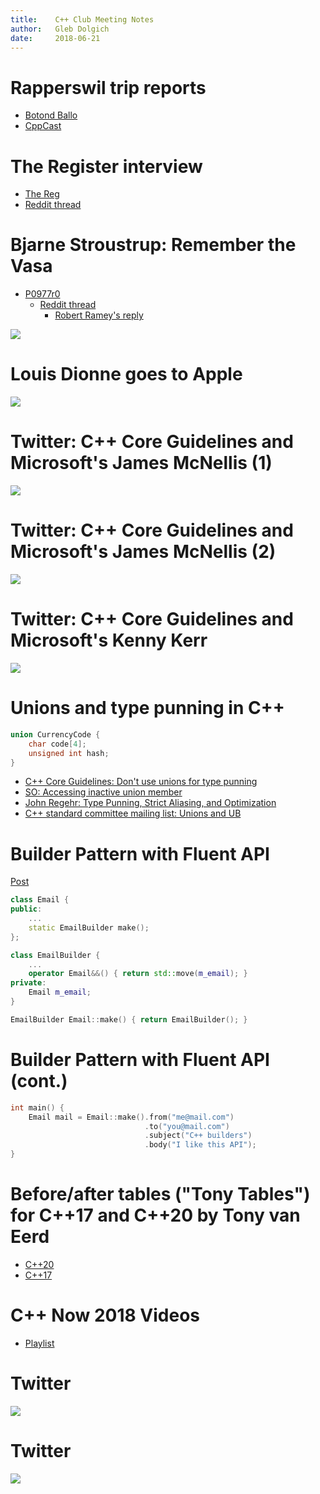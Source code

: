 ```yaml
---
title:    C++ Club Meeting Notes
author:   Gleb Dolgich
date:     2018-06-21
---
```


# Rapperswil trip reports

* [Botond Ballo](https://botondballo.wordpress.com/2018/06/20/trip-report-c-standards-meeting-in-rapperswil-june-2018/)
* [CppCast](http://cppcast.com/2018/06/trip-report/)

# The Register interview

* [The Reg](https://www.theregister.co.uk/2018/06/18/bjarne_stroustrup_c_plus_plus/)
* [Reddit thread](https://www.reddit.com/r/cpp/comments/8ry4zd/interview_whats_all_the_c_plus_fuss_bjarne/)

# Bjarne Stroustrup: Remember the Vasa

* [P0977r0](http://open-std.org/JTC1/SC22/WG21/docs/papers/2018/p0977r0.pdf)
    * [Reddit thread](https://www.reddit.com/r/cpp/comments/8mp7in/bjarne_stroustrup_remember_the_vasa/)
        * [Robert Ramey's reply](https://www.reddit.com/r/cpp/comments/8mp7in/bjarne_stroustrup_remember_the_vasa/dzpp2r9/)

![](img/ramey-vasa.png)

# Louis Dionne goes to Apple

![](img/dionne-apple.png)

# Twitter: C++ Core Guidelines and Microsoft's James McNellis (1)

![](img/mcnellis_gsl1.png)

# Twitter: C++ Core Guidelines and Microsoft's James McNellis (2)

![](img/mcnellis_gsl2.png)

# Twitter: C++ Core Guidelines and Microsoft's Kenny Kerr

![](img/kerr_gsl.png)

# Unions and type punning in C++

```cpp
union CurrencyCode {
    char code[4];
    unsigned int hash;
}
```

* [C++ Core Guidelines: Don't use unions for type punning](http://isocpp.github.io/CppCoreGuidelines/CppCoreGuidelines#Ru-pun)
* [SO: Accessing inactive union member](https://stackoverflow.com/questions/11373203/accessing-inactive-union-member-and-undefined-behavior)
* [John Regehr: Type Punning, Strict Aliasing, and Optimization](https://blog.regehr.org/archives/959)
* [C++ standard committee mailing list: Unions and UB](http://www.open-std.org/pipermail/ub/2013-July/thread.html#71)

# Builder Pattern with Fluent API

[Post](http://www.riptutorial.com/cplusplus/example/30166/builder-pattern-with-fluent-api)

```cpp
class Email {
public:
    ...
    static EmailBuilder make();
};

class EmailBuilder {
    ...
    operator Email&&() { return std::move(m_email); }
private:
    Email m_email;
}

EmailBuilder Email::make() { return EmailBuilder(); }
```

# Builder Pattern with Fluent API (cont.)

```cpp
int main() {
    Email mail = Email::make().from("me@mail.com")
                              .to("you@mail.com")
                              .subject("C++ builders")
                              .body("I like this API");
}
```

# Before/after tables ("Tony Tables") for C++17 and C++20 by Tony van Eerd

* [C++20](https://github.com/tvaneerd/cpp20_in_TTs)
* [C++17](https://github.com/tvaneerd/cpp17_in_TTs)

# C++ Now 2018 Videos

* [Playlist](https://www.youtube.com/playlist?list=PL_AKIMJc4roVSbTTfHReQTl1dc9ms0lWH)

# Twitter

![](img/missing-asterisk.png)

# Twitter

![](img/case-esac.png)
